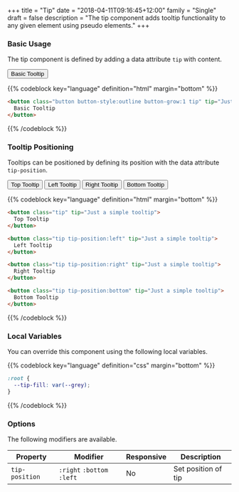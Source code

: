 +++
title = "Tip"
date = "2018-04-11T09:16:45+12:00"
family = "Single"
draft = false
description = "The tip component adds tooltip functionality to any given element using pseudo elements."
+++

### Basic Usage

The tip component is defined by adding a data attribute `tip` with content.

<button class="button button-style:outline button-grow:1 tip" tip="Just a simple tooltip">
  Basic Tooltip
</button>

{{% codeblock key="language" definition="html" margin="bottom" %}}
```html
<button class="button button-style:outline button-grow:1 tip" tip="Just a simple tooltip">
  Basic Tooltip
</button>
```
{{% /codeblock %}}

### Tooltip Positioning

Tooltips can be positioned by defining its position with the data attribute `tip-position`.

<button class="button button-style:outline button-grow:1 tip" tip="Just a simple tooltip">
  Top Tooltip
</button>

<button class="button button-style:outline button-grow:1 tip tip-position:left" tip="Just a simple tooltip">
  Left Tooltip
</button>

<button class="button button-style:outline button-grow:1 tip tip-position:right" tip="Just a simple tooltip">
  Right Tooltip
</button>

<button class="button button-style:outline button-grow:1 tip tip-position:bottom" tip="Just a simple tooltip">
  Bottom Tooltip
</button>



{{% codeblock key="language" definition="html" margin="bottom" %}}
```html
<button class="tip" tip="Just a simple tooltip">
  Top Tooltip
</button>

<button class="tip tip-position:left" tip="Just a simple tooltip">
  Left Tooltip
</button>

<button class="tip tip-position:right" tip="Just a simple tooltip">
  Right Tooltip
</button>

<button class="tip tip-position:bottom" tip="Just a simple tooltip">
  Bottom Tooltip
</button>
```
{{% /codeblock %}}

### Local Variables

You can override this component using the following local variables.

{{% codeblock key="language" definition="css" margin="bottom" %}}
```css
:root {
  --tip-fill: var(--grey);
}
```
{{% /codeblock %}}

### Options

The following modifiers are available.

<table class="table width:100% table:pile table@sm:unpile">
  <thead>
    <tr>
      <th>
        Property
      </th>
      <th>
        Modifier
      </th>
      <th>
        Responsive
      </th>
      <th>
        Description
      </th>
    </tr>
  </thead>
  <tr>
    <td data-label="Properties">
      <code>tip-position</code>
    </td>
    <td data-label="Attributes">
      <code>:right</code> <code>:bottom</code> <code>:left</code>
    </td>
    <td data-label="Responsive">
      No
    </td>
    <td class="row:reverse">
      Set position of tip
    </td>
  </tr>
</table>
